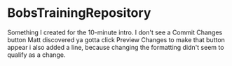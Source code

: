 # BobsTrainingRepository
Something I created for the 10-minute intro.
I don't see a Commit Changes button
Matt discovered ya gotta click Preview Changes to make that button appear
i also added a line, because changing the formatting didn't seem to qualify as a change.
